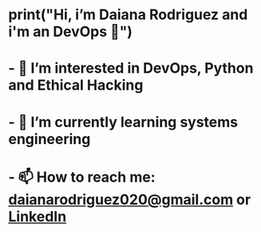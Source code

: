 # print("Hi, i’m Daiana Rodriguez and i'm an DevOps 👋") 
# - 👀 I’m interested in DevOps, Python and Ethical Hacking
# - 🌱 I’m currently learning systems engineering
# - 📫 How to reach me: daianarodriguez020@gmail.com or [LinkedIn](https://www.linkedin.com/in/daiana-rodriguez-291a98196/)

<!---
daianarodrig20/daianarodrig20 is a ✨ special ✨ repository because its `README.md` (this file) appears on your GitHub profile.
You can click the Preview link to take a look at your changes.
--->
